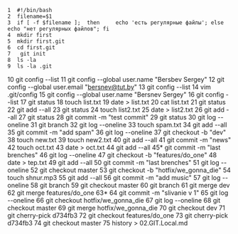     1  #!/bin/bash
    2  filename=$1
    3  if [ -f $filename ];  then     echo 'есть регулярные файлы'; else     echo "нет регулярных файлов"; fi
    4  mkdir first
    5  mkdir first.git
    6  cd first.git
    7   git init
    8  ls -la
    9  ls -la .git
   10  git config --list
   11  git config --global user.name "Bersbev Sergey"
   12  git config --global user.email "bersnev@tut.by"
   13  git config --list
   14  vim .git/config
   15  git config --global user.name "Bersnev Sergey"
   16  git config --list
   17   git status
   18  touch list.txt
   19  date > list.txt
   20  cat list.txt
   21   git status
   22  git add --all
   23   git status
   24  touch list2.txt
   25  date > list2.txt
   26  git add --all
   27   git status
   28  git commit -m "test commit"
   29   git status
   30  git log --oneline
   31  git branch
   32  git log --oneline
   33  touch spam.txt
   34  git add --all
   35  git commit -m "add spam"
   36  git log --oneline
   37  git checkout -b "dev"
   38  touch new.txt
   39  touch new2.txt
   40  git add --all
   41  git commit -m "news"
   42  touch oct.txt
   43  date > oct.txt
   44  git add --all
   45* git commit -m "last brenches"
   46  git log --oneline
   47  git checkout -b "features/do_one"
   48  date > tep.txt
   49  git add --all
   50   git commit -m "last brenches"
   51  git log --oneline
   52  git checkout master
   53  git checkout -b "hotfix/we_gonna_die"
   54  touch shnur.mp3
   55  git add --all
   56   git commit -m "add music"
   57  git log --oneline
   58  git branch
   59  git checkout master
   60  git branch
   61  git merge dev
   62  git merge features/do_one 
   63* 
   64   git commit -m "slivanie v 1"
   65  git log --oneline
   66  git checkout hotfix/we_gonna_die 
   67  git log --oneline
   68  git checkout master 
   69  git merge hotfix/we_gonna_die 
   70  git checkout dev
   71  git cherry-pick d734fb3
   72  git checkout features/do_one 
   73  git cherry-pick d734fb3
   74  git checkout master 
   75  history > 02.GIT.Local.md
